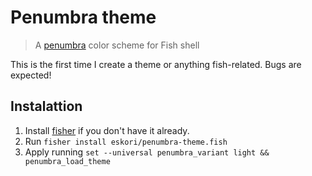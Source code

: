# Penumbra theme
> A [penumbra](https://github.com/nealmckee/penumbra) color scheme for Fish shell

This is the first time I create a theme or anything fish-related. Bugs are expected!

## Instalattion
1. Install [fisher](https://github.com/jorgebucaran/fisher) if you don't have it already.
2. Run `fisher install eskori/penumbra-theme.fish`
3. Apply running `set --universal penumbra_variant light && penumbra_load_theme`
